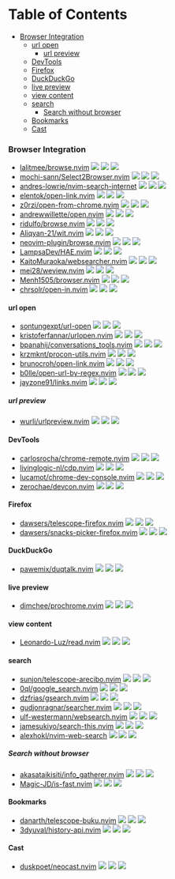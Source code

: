 # Table of Contents

<!-- toc -->

- [Browser Integration](#browser-integration)
  - [url open](#url-open)
    - [url preview](#url-preview)
  - [DevTools](#devtools)
  - [Firefox](#firefox)
  - [DuckDuckGo](#duckduckgo)
  - [live preview](#live-preview)
  - [view content](#view-content)
  - [search](#search)
    - [Search without browser](#search-without-browser)
  - [Bookmarks](#bookmarks)
  - [Cast](#cast)

<!-- tocstop -->

### Browser Integration

- [lalitmee/browse.nvim](https://github.com/lalitmee/browse.nvim) ![](https://img.shields.io/github/stars/lalitmee/browse.nvim) ![](https://img.shields.io/github/last-commit/lalitmee/browse.nvim) ![](https://img.shields.io/github/commit-activity/y/lalitmee/browse.nvim)
- [mochi-sann/Select2Browser.nvim](https://github.com/mochi-sann/Select2Browser.nvim) ![](https://img.shields.io/github/stars/mochi-sann/Select2Browser.nvim) ![](https://img.shields.io/github/last-commit/mochi-sann/Select2Browser.nvim) ![](https://img.shields.io/github/commit-activity/y/mochi-sann/Select2Browser.nvim)
- [andres-lowrie/nvim-search-internet](https://github.com/andres-lowrie/nvim-search-internet) ![](https://img.shields.io/github/stars/andres-lowrie/nvim-search-internet) ![](https://img.shields.io/github/last-commit/andres-lowrie/nvim-search-internet) ![](https://img.shields.io/github/commit-activity/y/andres-lowrie/nvim-search-internet)
- [elentok/open-link.nvim](https://github.com/elentok/open-link.nvim) ![](https://img.shields.io/github/stars/elentok/open-link.nvim) ![](https://img.shields.io/github/last-commit/elentok/open-link.nvim) ![](https://img.shields.io/github/commit-activity/y/elentok/open-link.nvim)
- [z0rzi/open-from-chrome.nvim](https://github.com/z0rzi/open-from-chrome.nvim) ![](https://img.shields.io/github/stars/z0rzi/open-from-chrome.nvim) ![](https://img.shields.io/github/last-commit/z0rzi/open-from-chrome.nvim) ![](https://img.shields.io/github/commit-activity/y/z0rzi/open-from-chrome.nvim)
- [andrewwillette/open.nvim](https://github.com/andrewwillette/open.nvim) ![](https://img.shields.io/github/stars/andrewwillette/open.nvim) ![](https://img.shields.io/github/last-commit/andrewwillette/open.nvim) ![](https://img.shields.io/github/commit-activity/y/andrewwillette/open.nvim)
- [ridulfo/browse.nvim](https://github.com/ridulfo/browse.nvim) ![](https://img.shields.io/github/stars/ridulfo/browse.nvim) ![](https://img.shields.io/github/last-commit/ridulfo/browse.nvim) ![](https://img.shields.io/github/commit-activity/y/ridulfo/browse.nvim)
- [Aliqyan-21/wit.nvim](https://github.com/Aliqyan-21/wit.nvim) ![](https://img.shields.io/github/stars/Aliqyan-21/wit.nvim) ![](https://img.shields.io/github/last-commit/Aliqyan-21/wit.nvim) ![](https://img.shields.io/github/commit-activity/y/Aliqyan-21/wit.nvim)
- [neovim-plugin/browse.nvim](https://github.com/neovim-plugin/browse.nvim) ![](https://img.shields.io/github/stars/neovim-plugin/browse.nvim) ![](https://img.shields.io/github/last-commit/neovim-plugin/browse.nvim) ![](https://img.shields.io/github/commit-activity/y/neovim-plugin/browse.nvim)
- [LampsaDev/HAE.nvim](https://github.com/LampsaDev/HAE.nvim) ![](https://img.shields.io/github/stars/LampsaDev/HAE.nvim) ![](https://img.shields.io/github/last-commit/LampsaDev/HAE.nvim) ![](https://img.shields.io/github/commit-activity/y/LampsaDev/HAE.nvim)
- [KaitoMuraoka/websearcher.nvim](https://github.com/KaitoMuraoka/websearcher.nvim) ![](https://img.shields.io/github/stars/KaitoMuraoka/websearcher.nvim) ![](https://img.shields.io/github/last-commit/KaitoMuraoka/websearcher.nvim) ![](https://img.shields.io/github/commit-activity/y/KaitoMuraoka/websearcher.nvim)
- [mei28/weview.nvim](https://github.com/mei28/weview.nvim) ![](https://img.shields.io/github/stars/mei28/weview.nvim) ![](https://img.shields.io/github/last-commit/mei28/weview.nvim) ![](https://img.shields.io/github/commit-activity/y/mei28/weview.nvim)
- [Menh1505/browser.nvim](https://github.com/Menh1505/browser.nvim) ![](https://img.shields.io/github/stars/Menh1505/browser.nvim) ![](https://img.shields.io/github/last-commit/Menh1505/browser.nvim) ![](https://img.shields.io/github/commit-activity/y/Menh1505/browser.nvim)
- [chrsolr/open-in.nvim](https://github.com/chrsolr/open-in.nvim) ![](https://img.shields.io/github/stars/chrsolr/open-in.nvim) ![](https://img.shields.io/github/last-commit/chrsolr/open-in.nvim) ![](https://img.shields.io/github/commit-activity/y/chrsolr/open-in.nvim)

#### url open

- [sontungexpt/url-open](https://github.com/sontungexpt/url-open) ![](https://img.shields.io/github/stars/sontungexpt/url-open) ![](https://img.shields.io/github/last-commit/sontungexpt/url-open) ![](https://img.shields.io/github/commit-activity/y/sontungexpt/url-open)
- [kristoferfannar/urlopen.nvim](https://github.com/kristoferfannar/urlopen.nvim) ![](https://img.shields.io/github/stars/kristoferfannar/urlopen.nvim) ![](https://img.shields.io/github/last-commit/kristoferfannar/urlopen.nvim) ![](https://img.shields.io/github/commit-activity/y/kristoferfannar/urlopen.nvim)
- [bpanahij/conversations_tools.nvim](https://github.com/bpanahij/conversations_tools.nvim) ![](https://img.shields.io/github/stars/bpanahij/conversations_tools.nvim) ![](https://img.shields.io/github/last-commit/bpanahij/conversations_tools.nvim) ![](https://img.shields.io/github/commit-activity/y/bpanahij/conversations_tools.nvim)
- [krzmknt/procon-utils.nvim](https://github.com/krzmknt/procon-utils.nvim) ![](https://img.shields.io/github/stars/krzmknt/procon-utils.nvim) ![](https://img.shields.io/github/last-commit/krzmknt/procon-utils.nvim) ![](https://img.shields.io/github/commit-activity/y/krzmknt/procon-utils.nvim)
- [brunocroh/open-link.nvim](https://github.com/brunocroh/open-link.nvim) ![](https://img.shields.io/github/stars/brunocroh/open-link.nvim) ![](https://img.shields.io/github/last-commit/brunocroh/open-link.nvim) ![](https://img.shields.io/github/commit-activity/y/brunocroh/open-link.nvim)
- [b0lle/open-url-by-regex.nvim](https://github.com/b0lle/open-url-by-regex.nvim) ![](https://img.shields.io/github/stars/b0lle/open-url-by-regex.nvim) ![](https://img.shields.io/github/last-commit/b0lle/open-url-by-regex.nvim) ![](https://img.shields.io/github/commit-activity/y/b0lle/open-url-by-regex.nvim)
- [jayzone91/links.nvim](https://github.com/jayzone91/links.nvim) ![](https://img.shields.io/github/stars/jayzone91/links.nvim) ![](https://img.shields.io/github/last-commit/jayzone91/links.nvim) ![](https://img.shields.io/github/commit-activity/y/jayzone91/links.nvim)

##### url preview

- [wurli/urlpreview.nvim](https://github.com/wurli/urlpreview.nvim) ![](https://img.shields.io/github/stars/wurli/urlpreview.nvim) ![](https://img.shields.io/github/last-commit/wurli/urlpreview.nvim) ![](https://img.shields.io/github/commit-activity/y/wurli/urlpreview.nvim)

#### DevTools

- [carlosrocha/chrome-remote.nvim](https://github.com/carlosrocha/chrome-remote.nvim) ![](https://img.shields.io/github/stars/carlosrocha/chrome-remote.nvim) ![](https://img.shields.io/github/last-commit/carlosrocha/chrome-remote.nvim) ![](https://img.shields.io/github/commit-activity/y/carlosrocha/chrome-remote.nvim)
- [livinglogic-nl/cdp.nvim](https://github.com/livinglogic-nl/cdp.nvim) ![](https://img.shields.io/github/stars/livinglogic-nl/cdp.nvim) ![](https://img.shields.io/github/last-commit/livinglogic-nl/cdp.nvim) ![](https://img.shields.io/github/commit-activity/y/livinglogic-nl/cdp.nvim)
- [lucamot/chrome-dev-console.nvim](https://github.com/lucamot/chrome-dev-console.nvim) ![](https://img.shields.io/github/stars/lucamot/chrome-dev-console.nvim) ![](https://img.shields.io/github/last-commit/lucamot/chrome-dev-console.nvim) ![](https://img.shields.io/github/commit-activity/y/lucamot/chrome-dev-console.nvim)
- [zerochae/devcon.nvim](https://github.com/zerochae/devcon.nvim) ![](https://img.shields.io/github/stars/zerochae/devcon.nvim) ![](https://img.shields.io/github/last-commit/zerochae/devcon.nvim) ![](https://img.shields.io/github/commit-activity/y/zerochae/devcon.nvim)

#### Firefox

- [dawsers/telescope-firefox.nvim](https://github.com/dawsers/telescope-firefox.nvim) ![](https://img.shields.io/github/stars/dawsers/telescope-firefox.nvim) ![](https://img.shields.io/github/last-commit/dawsers/telescope-firefox.nvim) ![](https://img.shields.io/github/commit-activity/y/dawsers/telescope-firefox.nvim)
- [dawsers/snacks-picker-firefox.nvim](https://github.com/dawsers/snacks-picker-firefox.nvim) ![](https://img.shields.io/github/stars/dawsers/snacks-picker-firefox.nvim) ![](https://img.shields.io/github/last-commit/dawsers/snacks-picker-firefox.nvim) ![](https://img.shields.io/github/commit-activity/y/dawsers/snacks-picker-firefox.nvim)

#### DuckDuckGo

- [pawemix/duqtalk.nvim](https://github.com/pawemix/duqtalk.nvim) ![](https://img.shields.io/github/stars/pawemix/duqtalk.nvim) ![](https://img.shields.io/github/last-commit/pawemix/duqtalk.nvim) ![](https://img.shields.io/github/commit-activity/y/pawemix/duqtalk.nvim)

#### live preview

- [dimchee/prochrome.nvim](https://github.com/dimchee/prochrome.nvim) ![](https://img.shields.io/github/stars/dimchee/prochrome.nvim) ![](https://img.shields.io/github/last-commit/dimchee/prochrome.nvim) ![](https://img.shields.io/github/commit-activity/y/dimchee/prochrome.nvim)

#### view content

- [Leonardo-Luz/read.nvim](https://github.com/Leonardo-Luz/read.nvim) ![](https://img.shields.io/github/stars/Leonardo-Luz/read.nvim) ![](https://img.shields.io/github/last-commit/Leonardo-Luz/read.nvim) ![](https://img.shields.io/github/commit-activity/y/Leonardo-Luz/read.nvim)

#### search

- [sunjon/telescope-arecibo.nvim](https://github.com/sunjon/telescope-arecibo.nvim) ![](https://img.shields.io/github/stars/sunjon/telescope-arecibo.nvim) ![](https://img.shields.io/github/last-commit/sunjon/telescope-arecibo.nvim) ![](https://img.shields.io/github/commit-activity/y/sunjon/telescope-arecibo.nvim)
- [0ql/google_search.nvim](https://github.com/0ql/google_search.nvim) ![](https://img.shields.io/github/stars/0ql/google_search.nvim) ![](https://img.shields.io/github/last-commit/0ql/google_search.nvim) ![](https://img.shields.io/github/commit-activity/y/0ql/google_search.nvim)
- [dzfrias/gsearch.nvim](https://github.com/dzfrias/gsearch.nvim) ![](https://img.shields.io/github/stars/dzfrias/gsearch.nvim) ![](https://img.shields.io/github/last-commit/dzfrias/gsearch.nvim) ![](https://img.shields.io/github/commit-activity/y/dzfrias/gsearch.nvim)
- [gudjonragnar/searcher.nvim](https://github.com/gudjonragnar/searcher.nvim) ![](https://img.shields.io/github/stars/gudjonragnar/searcher.nvim) ![](https://img.shields.io/github/last-commit/gudjonragnar/searcher.nvim) ![](https://img.shields.io/github/commit-activity/y/gudjonragnar/searcher.nvim)
- [ulf-westermann/websearch.nvim](https://github.com/ulf-westermann/websearch.nvim) ![](https://img.shields.io/github/stars/ulf-westermann/websearch.nvim) ![](https://img.shields.io/github/last-commit/ulf-westermann/websearch.nvim) ![](https://img.shields.io/github/commit-activity/y/ulf-westermann/websearch.nvim)
- [jamesukiyo/search-this.nvim](https://github.com/jamesukiyo/search-this.nvim) ![](https://img.shields.io/github/stars/jamesukiyo/search-this.nvim) ![](https://img.shields.io/github/last-commit/jamesukiyo/search-this.nvim) ![](https://img.shields.io/github/commit-activity/y/jamesukiyo/search-this.nvim)
- [alexhokl/nvim-web-search](https://github.com/alexhokl/nvim-web-search) ![](https://img.shields.io/github/stars/alexhokl/nvim-web-search) ![](https://img.shields.io/github/last-commit/alexhokl/nvim-web-search) ![](https://img.shields.io/github/commit-activity/y/alexhokl/nvim-web-search)

##### Search without browser

- [akasataikisiti/info_gatherer.nvim](https://github.com/akasataikisiti/info_gatherer.nvim) ![](https://img.shields.io/github/stars/akasataikisiti/info_gatherer.nvim) ![](https://img.shields.io/github/last-commit/akasataikisiti/info_gatherer.nvim) ![](https://img.shields.io/github/commit-activity/y/akasataikisiti/info_gatherer.nvim)
- [Magic-JD/is-fast.nvim](https://github.com/Magic-JD/is-fast.nvim) ![](https://img.shields.io/github/stars/Magic-JD/is-fast.nvim) ![](https://img.shields.io/github/last-commit/Magic-JD/is-fast.nvim) ![](https://img.shields.io/github/commit-activity/y/Magic-JD/is-fast.nvim)

#### Bookmarks

- [danarth/telescope-buku.nvim](https://github.com/danarth/telescope-buku.nvim) ![](https://img.shields.io/github/stars/danarth/telescope-buku.nvim) ![](https://img.shields.io/github/last-commit/danarth/telescope-buku.nvim) ![](https://img.shields.io/github/commit-activity/y/danarth/telescope-buku.nvim)
- [3dyuval/history-api.nvim](https://github.com/3dyuval/history-api.nvim) ![](https://img.shields.io/github/stars/3dyuval/history-api.nvim) ![](https://img.shields.io/github/last-commit/3dyuval/history-api.nvim) ![](https://img.shields.io/github/commit-activity/y/3dyuval/history-api.nvim)

#### Cast

- [duskpoet/neocast.nvim](https://github.com/duskpoet/neocast.nvim) ![](https://img.shields.io/github/stars/duskpoet/neocast.nvim) ![](https://img.shields.io/github/last-commit/duskpoet/neocast.nvim) ![](https://img.shields.io/github/commit-activity/y/duskpoet/neocast.nvim)
